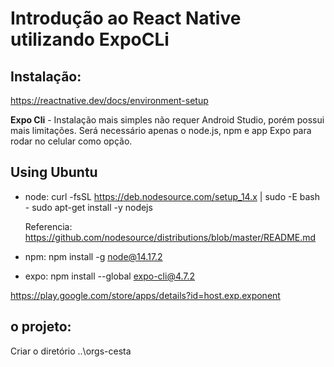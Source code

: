 # Introdução ao React Native utilizando ExpoCLi

## Instalação:

https://reactnative.dev/docs/environment-setup

**Expo Cli** - Instalação mais simples não requer Android Studio, porém possui mais limitações.
Será necessário apenas o node.js, npm e app Expo para rodar no celular como opção.

## Using Ubuntu
- node:
  curl -fsSL https://deb.nodesource.com/setup_14.x | sudo -E bash -
  sudo apt-get install -y nodejs

  Referencia: https://github.com/nodesource/distributions/blob/master/README.md
- npm:
  npm install -g node@14.17.2
  
- expo:
  npm install --global expo-cli@4.7.2
 
 https://play.google.com/store/apps/details?id=host.exp.exponent
 
 ## o projeto:
 Criar o diretório ..\orgs-cesta
 
